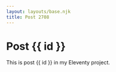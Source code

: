 ```yaml
---
layout: layouts/base.njk
title: Post 2708
---
```


# Post {{ id }}

This is post {{ id }} in my Eleventy project.
